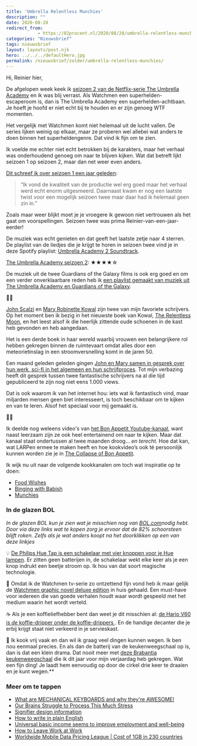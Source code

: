 ```yaml
---
title: 'Umbrella Relentless Munchies'
description: ""
date: 2020-08-28
redirect_from: 
            - https://82procent.nl/2020/08/28/umbrella-relentless-munchies/
categories: "Nieuwsbrief"
tags: nieuwsbrief	
layout: layouts/post.njk
hero: ../../../defaultHero.jpg
permalink: /nieuwsbrief/zolder/umbrella-relentless-munchies/
---
```

<!-- wp:paragraph -->

Hi, Reinier hier,

<!-- /wp:paragraph -->

<!-- wp:paragraph -->

De afgelopen week keek ik [seizoen 2 van de Netflix-serie The Umbrella Academy](https://www.imdb.com/title/tt1312171/) en ik was blij verrast. Als Watchmen een superhelden-escaperoom is, dan is The Umbrella Academy een superhelden-achtbaan. Je hoeft je hoofd er niet echt bij te houden en er zijn genoeg WTF momenten.

<!-- /wp:paragraph -->

<!-- wp:paragraph -->

Het vergelijk met Watchmen komt niet helemaal uit de lucht vallen. De series lijken weinig op elkaar, maar ze proberen wel allebei wat anders te doen binnen het superheldengenre. Dat vind ik fijn om te zien.

<!-- /wp:paragraph -->

<!-- wp:paragraph -->

Ik voelde me echter niet echt betrokken bij de karakters, maar het verhaal was onderhoudend genoeg om naar te blijven kijken. Wat dat betreft lijkt seizoen 1 op seizoen 2, maar dan net weer even anders.

<!-- /wp:paragraph -->

<!-- wp:paragraph -->

[Dit schreef ik over seizoen 1 een jaar geleden](https://82procent.nl/2019/06/14/mediadieet-1/):

<!-- /wp:paragraph -->

<!-- wp:quote -->

> “Ik vond de kwaliteit van de productie wel erg goed maar het verhaal werd echt enorm uitgesmeerd. Daarnaast kwam er nog een laatste twist voor een mogelijk seizoen twee maar daar had ik helemaal geen zin in.”

<!-- /wp:quote -->

<!-- wp:paragraph -->

Zoals maar weer blijkt moet je je vroegere ik gewoon niet vertrouwen als het gaat om voorspellingen. Seizoen twee was prima Reinier-van-een-jaar-eerder!

<!-- /wp:paragraph -->

<!-- wp:paragraph -->

De muziek was echt genieten en dat geeft het laatste zetje naar 4 sterren. De playlist van de liedjes die je krijgt te horen in seizoen twee vind je in deze Spotify playlist: [Umbrella Academy 2 Soundtrack](https://open.spotify.com/playlist/2wgbomVo1X45SKgsETccTG?si=5JgIZtUZTiW9W9KLsxP2MQ).

<!-- /wp:paragraph -->

<!-- wp:paragraph -->

[The Umbrella Academy seizoen 2](https://www.netflix.com/nl/title/80186863): ★★★★☆

<!-- /wp:paragraph -->

<!-- wp:paragraph -->

De muziek uit de twee Guardians of the Galaxy films is ook erg goed en om een verder onverklaarbare reden heb ik [een playlist gemaakt van muziek uit The Umbrella Academy en Guardians of the Galaxy](https://open.spotify.com/playlist/7cItLRyslCglvYuTDOJMzp).

<!-- /wp:paragraph -->

<!-- wp:paragraph -->

🧙‍♀️

<!-- /wp:paragraph -->

<!-- wp:paragraph -->

[John Scalzi](https://www.goodreads.com/author/show/4763.John_Scalzi) en [Mary Robinette Kowal](https://www.goodreads.com/author/show/2868678.Mary_Robinette_Kowal) zijn twee van mijn favoriete schrijvers. Op het moment ben ik bezig in het nieuwste boek van Kowal, [The Relentless Moon](https://www.goodreads.com/book/show/52381417-the-relentless-moon), en het leest alsof ik die heerlijk zittende oude schoenen in de kast heb gevonden en heb aangedaan.

<!-- /wp:paragraph -->

<!-- wp:paragraph -->

Het is een derde boek in haar wereld waarbij vrouwen een belangrijkere rol hebben gekregen binnen de ruimtevaart omdat alles door een meteorietinslag in een stroomversnelling komt in de jaren 50.

<!-- /wp:paragraph -->

<!-- wp:paragraph -->

Een maand geleden geleden gingen [John en Mary samen in gesprek over hun werk, sci-fi in het algemeen en hun schrijfproces](https://www.youtube.com/watch?v=n74UZrdJ8kQ). Tot mijn verbazing heeft dit gesprek tussen twee fantastische schrijvers na al die tijd gepubliceerd te zijn nog niet eens 1.000 views.

<!-- /wp:paragraph -->

<!-- wp:paragraph -->

Dat is ook waarom ik van het internet hou: iets wat ik fantastisch vind, maar miljarden mensen geen biet interesseert, is toch beschikbaar om te kijken en van te leren. Alsof het speciaal voor mij gemaakt is.

<!-- /wp:paragraph -->

<!-- wp:paragraph -->

👨‍🍳

<!-- /wp:paragraph -->

<!-- wp:paragraph -->

Ik deelde nog weleens video's van [het Bon Appetit Youtube-kanaal](https://www.youtube.com/user/BonAppetitDotCom), want naast leerzaam zijn ze ook heel entertainend om naar te kijken. Maar dat kanaal staat ondertussen al twee maanden droog… _en terecht_. Hoe dat kan, wat LARPen ermee te maken heeft en hoe kookvideo’s ook té persoonlijk kunnen worden zie je in [The Collapse of Bon Appetit](https://www.youtube.com/watch?v=PQV-W_Ut8MY).

<!-- /wp:paragraph -->

<!-- wp:paragraph -->

Ik wijk nu uit naar de volgende kookkanalen om toch wat inspiratie op te doen:

<!-- /wp:paragraph -->

<!-- wp:list -->

- [Food Wishes](https://www.youtube.com/user/foodwishes?app=desktop)
- [Binging with Babish](https://www.youtube.com/c/bingingwithbabish)
- [Munchies](https://www.youtube.com/c/munchies)

<!-- /wp:list -->

<!-- wp:heading {"level":3} -->

### In de glazen BOL

<!-- /wp:heading -->

<!-- wp:paragraph -->

_In de glazen BOL kun je zien wat je misschien nog van [BOL.com](https://partner.bol.com/click/click?p=2&t=url&s=1066120&f=TXL&url=https%3A%2F%2Fwww.bol.com%2Fnl%2F&name=de%20winkel%20van%20ons%20allemaal)nodig hebt. Door via deze links wat te kopen zorg je ervoor dat de 82% schoorsteen blijft roken. Zelfs als je wat anders koopt na het doorklikken op een van deze linkjes_

<!-- /wp:paragraph -->

<!-- wp:paragraph -->

💡 [De Philips Hue Tap is een schakelaar met vier knoppen voor je Hue lampen](https://partner.bol.com/click/click?p=2&t=url&s=1066120&f=TXL&url=https%3A%2F%2Fwww.bol.com%2Fnl%2Fp%2Fphilips-hue-tap-draadloze-schakelaar%2F9200000031578819%2F&name=Philips%20Hue%20Tap%20-%20draadloze%20schakelaar). Er zitten geen batterijen in, de schakelaar wekt elke keer als je een knop indrukt een beetje stroom op. Ik hou van dat soort magische technologie.

<!-- /wp:paragraph -->

<!-- wp:paragraph -->

🦸 Omdat ik de Watchmen tv-serie zo ontzettend fijn vond heb ik maar gelijk de [Watchmen graphic novel deluxe edition](https://partner.bol.com/click/click?p=2&t=url&s=1066120&f=TXL&url=https%3A%2F%2Fwww.bol.com%2Fnl%2Ff%2Fwatchmen-the-deluxe-edition%2F9200000010228162%2F&name=Watchmen%20The%20Deluxe%20Edition%2C%20Alan%20Moore) in huis gehaald. Een must-have voor iedereen die van goede verhalen houdt waar wordt gespeeld met het medium waarin het wordt verteld.

<!-- /wp:paragraph -->

<!-- wp:paragraph -->

☕️ Als je een koffieliefhebber bent dan weet je dit misschien al: [de Hario V60 is _de_ koffie-dripper onder de koffie-drippers ](https://partner.bol.com/click/click?p=2&t=url&s=1066120&f=TXL&url=https%3A%2F%2Fwww.bol.com%2Fnl%2Fp%2Fhario-v60-drip-decanter-02%2F9200000040262918%2F&name=Hario%20V60%20Drip%20Decanter%2002). En de handige decanter die je erbij krijgt staat niet verkeerd in je servieskast.

<!-- /wp:paragraph -->

<!-- wp:paragraph -->

🍜 Ik kook vrij vaak en dan wil ik graag veel dingen kunnen wegen. Ik ben nou eenmaal precies. En als dan de batterij van de keukenweegschaal op is, dan is dat een klein drama. Dat nooit meer met [deze Brabantia keukenweegschaal](https://partner.bol.com/click/click?p=2&t=url&s=1066118&f=TXL&url=https%3A%2F%2Fwww.bol.com%2Fnl%2Fp%2Fbrabantia-tasty-keukenweegschaal-digitaal-met-dynamo-dark-grey%2F9200000106249005%2F&name=Brabantia%20Keukenweegschaal) die ik dit jaar voor mijn verjaardag heb gekregen. Wat een fijn ding! Je laadt hem eenvoudig op door de cirkel drie keer te draaien en je kunt wegen.\*\*

<!-- /wp:paragraph -->

<!-- wp:heading {"level":3} -->

### Meer om te tappen

<!-- /wp:heading -->

<!-- wp:list -->

- [What are MECHANICAL KEYBOARDS and why they're AWESOME!](https://www.youtube.com/watch?v=TVOg1ekfUQ8&)
- [Our Brains Struggle to Process This Much Stress](https://elemental.medium.com/your-surge-capacity-is-depleted-it-s-why-you-feel-awful-de285d542f4c)
- [Signifier design information](https://klim.co.nz/blog/signifier-design-information/)
- [How to write in plain English](http://www.plainenglish.co.uk/how-to-write-in-plain-english.html)
- [Universal basic income seems to improve employment and well-being](https://www.newscientist.com/article/2242937-universal-basic-income-seems-to-improve-employment-and-well-being/)
- [How to Leave Work at Work](https://hbr.org/2020/02/how-to-leave-work-at-work)
- [Worldwide Mobile Data Pricing League | Cost of 1GB in 230 countries](https://www.cable.co.uk/mobiles/worldwide-data-pricing/)

<!-- /wp:list -->
